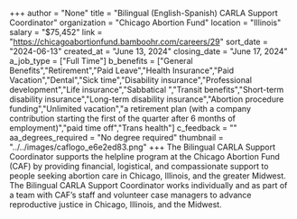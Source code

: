 +++
author = "None"
title = "Bilingual (English-Spanish) CARLA Support Coordinator"
organization = "Chicago Abortion Fund"
location = "Illinois"
salary = "$75,452"
link = "https://chicagoabortionfund.bamboohr.com/careers/29"
sort_date = "2024-06-13"
created_at = "June 13, 2024"
closing_date = "June 17, 2024"
a_job_type = ["Full Time"]
b_benefits = ["General Benefits","Retirement","Paid Leave","Health Insurance","Paid Vacation","Dental","Sick time","Disability insurance","Professional development","Life insurance","Sabbatical ","Transit benefits","Short-term disability insurance","Long-term disability insurance","Abortion procedure funding","Unlimited vacation","a retirement plan (with a company contribution starting the first of the quarter after 6 months of employment)","paid time off","Trans health"]
c_feedback = ""
aa_degrees_required = "No degree required"
thumbnail = "../../images/caflogo_e6e2ed83.png"
+++
The Bilingual CARLA Support Coordinator supports the helpline program at the Chicago Abortion Fund (CAF) by providing financial, logistical, and compassionate support to people seeking abortion care in Chicago, Illinois, and the greater Midwest. The Bilingual CARLA Support Coordinator works individually and as part of a team with CAF’s staff and volunteer case managers to advance reproductive justice in Chicago, Illinois, and the Midwest. 